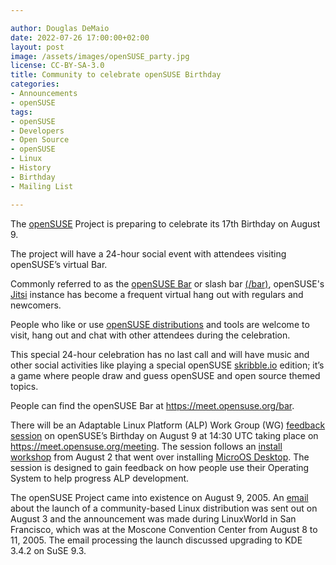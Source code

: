 ```yaml
---

author: Douglas DeMaio
date: 2022-07-26 17:00:00+02:00
layout: post
image: /assets/images/openSUSE_party.jpg
license: CC-BY-SA-3.0
title: Community to celebrate openSUSE Birthday
categories:
- Announcements
- openSUSE
tags:
- openSUSE
- Developers
- Open Source
- openSUSE
- Linux
- History
- Birthday
- Mailing List

---
```


The [openSUSE](https://www.opensuse.org/) Project is preparing to celebrate its 17th Birthday on August 9.

The project will have a 24-hour social event with attendees visiting openSUSE’s virtual Bar. 

Commonly referred to as the [openSUSE Bar](https://meet.opensuse.org/bar) or slash bar [(/bar)](https://meet.opensuse.org/bar), openSUSE's [Jitsi](https://jitsi.org/) instance has become a frequent virtual hang out with regulars and newcomers. 

People who like or use [openSUSE distributions](https://get.opensuse.org/) and tools are welcome to visit, hang out and chat with other attendees during the celebration.

This special 24-hour celebration has no last call and will have music and other social activities like playing a special openSUSE [skribble.io](https://skribble.io) edition; it’s a game where people draw and guess openSUSE and open source themed topics. 

People can find the openSUSE Bar at <https://meet.opensuse.org/bar>. 

There will be an Adaptable Linux Platform (ALP) Work Group (WG) [feedback session](https://etherpad.opensuse.org/p/weeklymeeting20220809) on openSUSE’s Birthday on August 9 at 14:30 UTC taking place on <https://meet.opensuse.org/meeting>. The session follows an [install workshop](https://news.opensuse.org/2022/08/03/wg-shifts-to-feedback/) from August 2 that went over installing [MicroOS Desktop](https://get.opensuse.org/microos/). The session is designed to gain feedback on how people use their Operating System to help progress ALP development.

The openSUSE Project came into existence on August 9, 2005. An [email](https://lists.opensuse.org/archives/list/users@lists.opensuse.org/thread/T3SJWQDKZS635EHR5SX2AY3Z3LZAVNX5/) about the launch of a community-based Linux distribution was sent out on August 3 and the announcement was made during LinuxWorld in San Francisco, which was at the Moscone Convention Center from August 8 to 11, 2005. The email processing the launch discussed upgrading to KDE 3.4.2 on SuSE 9.3. 

<meta name="openSUSE, Birthday, Developers, sysadmin, user, Open Source, lists, games, Linux, Kernel, mailing, openSUSE, fun" content="HTML,CSS,XML,JavaScript">
